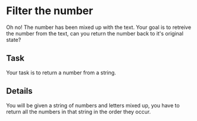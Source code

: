 # Filter the number

Oh no! The number has been mixed up with the text. Your goal is to retreive the number from the text, can you return the number back to it's original state?

## Task

Your task is to return a number from a string.

## Details

You will be given a string of numbers and letters mixed up, you have to return all the numbers in that string in the order they occur.
